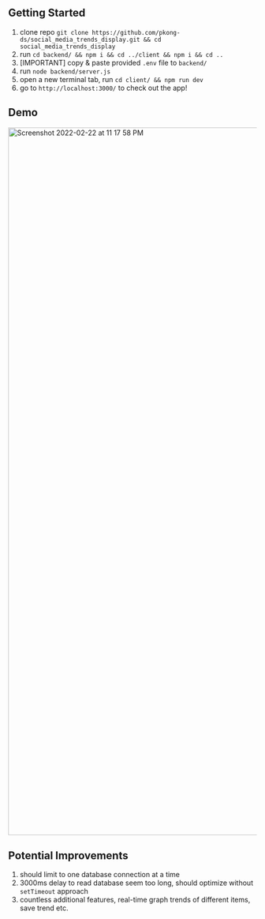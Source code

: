 ## Getting Started
1. clone repo `git clone https://github.com/pkong-ds/social_media_trends_display.git && cd social_media_trends_display`
2. run `cd backend/ && npm i && cd ../client && npm i && cd ..`
3. \[IMPORTANT\] copy & paste provided `.env` file to `backend/`
4. run `node backend/server.js`
5. open a new terminal tab, run `cd client/ && npm run dev`
6. go to `http://localhost:3000/` to check out the app!

## Demo
<img width="1434" alt="Screenshot 2022-02-22 at 11 17 58 PM" src="https://user-images.githubusercontent.com/74223769/155229051-902f9cb2-7c60-4aba-9183-6ec93813086d.png">

## Potential Improvements 
1. should limit to one database connection at a time
2. 3000ms delay to read database seem too long, should optimize without `setTimeout` approach
3. countless additional features, real-time graph trends of different items, save trend etc.

 



